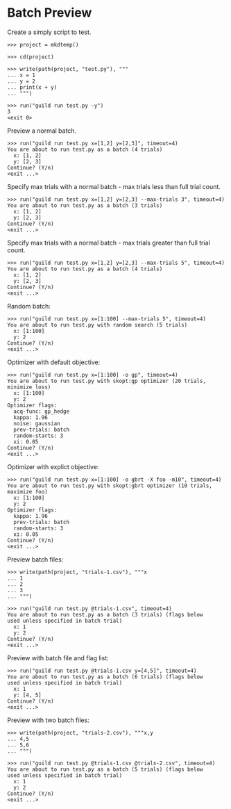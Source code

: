 # Batch Preview

Create a simply script to test.

    >>> project = mkdtemp()

    >>> cd(project)

    >>> write(path(project, "test.py"), """
    ... x = 1
    ... y = 2
    ... print(x + y)
    ... """)

    >>> run("guild run test.py -y")
    3
    <exit 0>

Preview a normal batch.

    >>> run("guild run test.py x=[1,2] y=[2,3]", timeout=4)
    You are about to run test.py as a batch (4 trials)
      x: [1, 2]
      y: [2, 3]
    Continue? (Y/n)
    <exit ...>

Specify max trials with a normal batch - max trials less than full
trial count.

    >>> run("guild run test.py x=[1,2] y=[2,3] --max-trials 3", timeout=4)
    You are about to run test.py as a batch (3 trials)
      x: [1, 2]
      y: [2, 3]
    Continue? (Y/n)
    <exit ...>

Specify max trials with a normal batch - max trials greater than full
trial count.

    >>> run("guild run test.py x=[1,2] y=[2,3] --max-trials 5", timeout=4)
    You are about to run test.py as a batch (4 trials)
      x: [1, 2]
      y: [2, 3]
    Continue? (Y/n)
    <exit ...>

Random batch:

    >>> run("guild run test.py x=[1:100] --max-trials 5", timeout=4)
    You are about to run test.py with random search (5 trials)
      x: [1:100]
      y: 2
    Continue? (Y/n)
    <exit ...>

Optimizer with default objective:

    >>> run("guild run test.py x=[1:100] -o gp", timeout=4)
    You are about to run test.py with skopt:gp optimizer (20 trials, minimize loss)
      x: [1:100]
      y: 2
    Optimizer flags:
      acq-func: gp_hedge
      kappa: 1.96
      noise: gaussian
      prev-trials: batch
      random-starts: 3
      xi: 0.05
    Continue? (Y/n)
    <exit ...>

Optimizer with explict objective:

    >>> run("guild run test.py x=[1:100] -o gbrt -X foo -m10", timeout=4)
    You are about to run test.py with skopt:gbrt optimizer (10 trials, maximize foo)
      x: [1:100]
      y: 2
    Optimizer flags:
      kappa: 1.96
      prev-trials: batch
      random-starts: 3
      xi: 0.05
    Continue? (Y/n)
    <exit ...>

Preview batch files:

    >>> write(path(project, "trials-1.csv"), """x
    ... 1
    ... 2
    ... 3
    ... """)

    >>> run("guild run test.py @trials-1.csv", timeout=4)
    You are about to run test.py as a batch (3 trials) (flags below
    used unless specified in batch trial)
      x: 1
      y: 2
    Continue? (Y/n)
    <exit ...>

Preview with batch file and flag list:

    >>> run("guild run test.py @trials-1.csv y=[4,5]", timeout=4)
    You are about to run test.py as a batch (6 trials) (flags below
    used unless specified in batch trial)
      x: 1
      y: [4, 5]
    Continue? (Y/n)
    <exit ...>

Preview with two batch files:

    >>> write(path(project, "trials-2.csv"), """x,y
    ... 4,5
    ... 5,6
    ... """)

    >>> run("guild run test.py @trials-1.csv @trials-2.csv", timeout=4)
    You are about to run test.py as a batch (5 trials) (flags below
    used unless specified in batch trial)
      x: 1
      y: 2
    Continue? (Y/n)
    <exit ...>
